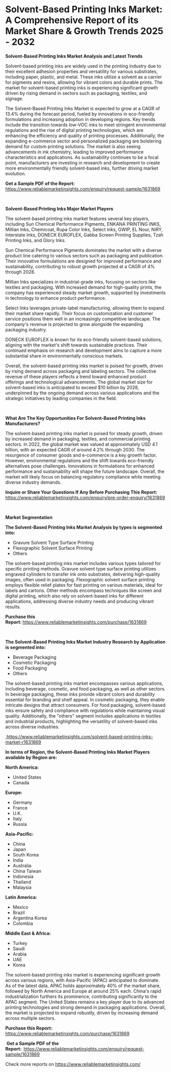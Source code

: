 <p><h1>Solvent-Based Printing Inks Market: A Comprehensive Report of its Market Share & Growth Trends 2025 - 2032</h1></p><p><strong>Solvent-Based Printing Inks Market Analysis and Latest Trends</strong></p>
<p><p>Solvent-based printing inks are widely used in the printing industry due to their excellent adhesion properties and versatility for various substrates, including paper, plastic, and metal. These inks utilize a solvent as a carrier for pigments and resins, allowing for vibrant colors and durable prints. The market for solvent-based printing inks is experiencing significant growth driven by rising demand in sectors such as packaging, textiles, and signage.</p><p>The Solvent-Based Printing Inks Market is expected to grow at a CAGR of 13.4% during the forecast period, fueled by innovations in eco-friendly formulations and increasing adoption in developing regions. Key trends include the transition towards low-VOC inks to meet stringent environmental regulations and the rise of digital printing technologies, which are enhancing the efficiency and quality of printing processes. Additionally, the expanding e-commerce sector and personalized packaging are bolstering demand for custom printing solutions. The market is also seeing advancements in ink chemistry, leading to improved performance characteristics and applications. As sustainability continues to be a focal point, manufacturers are investing in research and development to create more environmentally friendly solvent-based inks, further driving market evolution.</p></p>
<p><strong>Get a Sample PDF of the Report:&nbsp;</strong> <a href="https://www.reliablemarketinsights.com/enquiry/request-sample/1631869?utm_campaign=2868&utm_medium=2&utm_source=Github&utm_content=ia&utm_term=29032025&utm_id=solvent-based-printing-inks">https://www.reliablemarketinsights.com/enquiry/request-sample/1631869</a></p>
<p>&nbsp;</p>
<p><strong>Solvent-Based Printing Inks Major Market Players</strong></p>
<p><p>The solvent-based printing inks market features several key players, including Sun Chemical Performance Pigments, ENKANA PRINTING INKS, Millian Inks, Chemicoat, Rupa Color Inks, Select Inks, GWIP, EL Nour, NiRY, Interstate Inks, DONECK EUROFLEX, Gabba Screen Printing Supplies, Tzah Printing Inks, and Glory Inks. </p><p>Sun Chemical Performance Pigments dominates the market with a diverse product line catering to various sectors such as packaging and publication. Their innovative formulations are designed for improved performance and sustainability, contributing to robust growth projected at a CAGR of 4% through 2028.</p><p>Millian Inks specializes in industrial-grade inks, focusing on sectors like textiles and packaging. With increased demand for high-quality prints, the company has experienced steady market growth, supported by investments in technology to enhance product performance.</p><p>Select Inks leverages private-label manufacturing, allowing them to expand their market share rapidly. Their focus on customization and customer service positions them well in an increasingly competitive landscape. The company's revenue is projected to grow alongside the expanding packaging industry.</p><p>DONECK EUROFLEX is known for its eco-friendly solvent-based solutions, aligning with the market's shift towards sustainable practices. Their continued emphasis on research and development aims to capture a more substantial share in environmentally conscious markets.</p><p>Overall, the solvent-based printing inks market is poised for growth, driven by rising demand across packaging and labeling sectors. The collective revenue of these players reflects a trend toward enhanced product offerings and technological advancements. The global market size for solvent-based inks is anticipated to exceed $10 billion by 2028, underpinned by the ongoing demand across various applications and the strategic initiatives by leading companies in the field.</p></p>
<p>&nbsp;</p>
<p><strong>What Are The Key Opportunities For Solvent-Based Printing Inks Manufacturers?</strong></p>
<p><p>The solvent-based printing inks market is poised for steady growth, driven by increased demand in packaging, textiles, and commercial printing sectors. In 2022, the global market was valued at approximately USD 4.1 billion, with an expected CAGR of around 4.2% through 2030. The resurgence of consumer goods and e-commerce is a key growth factor. However, environmental regulations and the shift towards eco-friendly alternatives pose challenges. Innovations in formulations for enhanced performance and sustainability will shape the future landscape. Overall, the market will likely focus on balancing regulatory compliance while meeting diverse industry demands.</p></p>
<p><strong>Inquire or Share Your Questions If Any Before Purchasing This Report:</strong> <a href="https://www.reliablemarketinsights.com/enquiry/pre-order-enquiry/1631869?utm_campaign=2868&utm_medium=2&utm_source=Github&utm_content=ia&utm_term=29032025&utm_id=solvent-based-printing-inks">https://www.reliablemarketinsights.com/enquiry/pre-order-enquiry/1631869</a></p>
<p>&nbsp;</p>
<p><strong>Market Segmentation</strong></p>
<p><strong>The Solvent-Based Printing Inks Market Analysis by types is segmented into:</strong></p>
<p><ul><li>Gravure Solvent Type Surface Printing</li><li>Flexographic Solvent Surface Printing</li><li>Others</li></ul></p>
<p><p>The solvent-based printing inks market includes various types tailored for specific printing methods. Gravure solvent type surface printing utilizes engraved cylinders to transfer ink onto substrates, delivering high-quality images, often used in packaging. Flexographic solvent surface printing employs flexible relief plates for fast printing on various materials, ideal for labels and cartons. Other methods encompass techniques like screen and digital printing, which also rely on solvent-based inks for different applications, addressing diverse industry needs and producing vibrant results.</p></p>
<p><strong>Purchase this Report:&nbsp;</strong><a href="https://www.reliablemarketinsights.com/purchase/1631869?utm_campaign=2868&utm_medium=2&utm_source=Github&utm_content=ia&utm_term=29032025&utm_id=solvent-based-printing-inks">https://www.reliablemarketinsights.com/purchase/1631869</a></p>
<p>&nbsp;</p>
<p><strong>The Solvent-Based Printing Inks Market Industry Research by Application is segmented into:</strong></p>
<p><ul><li>Beverage Packaging</li><li>Cosmetic Packaging</li><li>Food Packaging</li><li>Others</li></ul></p>
<p><p>The solvent-based printing inks market encompasses various applications, including beverage, cosmetic, and food packaging, as well as other sectors. In beverage packaging, these inks provide vibrant colors and durability essential for branding and shelf appeal. In cosmetic packaging, they enable intricate designs that attract consumers. For food packaging, solvent-based inks ensure safety and compliance with regulations while maintaining visual quality. Additionally, the "others" segment includes applications in textiles and industrial products, highlighting the versatility of solvent-based inks across diverse industries.</p></p>
<p><a href="https://www.reliablemarketinsights.com/solvent-based-printing-inks-market-r1631869?utm_campaign=2868&utm_medium=2&utm_source=Github&utm_content=ia&utm_term=29032025&utm_id=solvent-based-printing-inks">&nbsp;https://www.reliablemarketinsights.com/solvent-based-printing-inks-market-r1631869</a></p>
<p><strong>In terms of Region, the Solvent-Based Printing Inks Market Players available by Region are:</strong></p>
<p>
    <p> <strong> North America: </strong>
        <ul>
            <li>United States</li>
            <li>Canada</li>
        </ul>
        </p> 
    <p> <strong> Europe: </strong>
        <ul>
            <li>Germany</li>
            <li>France</li>
            <li>U.K.</li>
            <li>Italy</li>
            <li>Russia</li>
        </ul>
        </p> 
    <p> <strong> Asia-Pacific: </strong>
        <ul>
            <li>China</li>
            <li>Japan</li>
            <li>South Korea</li>
            <li>India</li>
            <li>Australia</li>
            <li>China Taiwan</li>
            <li>Indonesia</li>
            <li>Thailand</li>
            <li>Malaysia</li>
        </ul>
        </p> 
    <p> <strong> Latin America: </strong>
        <ul>
            <li>Mexico</li>
            <li>Brazil</li>
            <li>Argentina Korea</li>
            <li>Colombia</li>
        </ul>
        </p> 
    <p> <strong> Middle East & Africa: </strong>
        <ul>
            <li>Turkey</li>
            <li>Saudi</li>
            <li>Arabia</li>
            <li>UAE</li>
            <li>Korea</li>
        </ul>
    </p>
    </p>
<p><p>The solvent-based printing inks market is experiencing significant growth across various regions, with Asia-Pacific (APAC) anticipated to dominate. As of the latest data, APAC holds approximately 40% of the market share, followed by North America and Europe at around 25% each. China's rapid industrialization furthers its prominence, contributing significantly to the APAC segment. The United States remains a key player due to its advanced printing technologies and strong demand in packaging applications. Overall, the market is projected to expand robustly, driven by increasing demand across multiple sectors.</p></p>
<p><strong>Purchase this Report: </strong><a href="https://www.reliablemarketinsights.com/purchase/1631869?utm_campaign=2868&utm_medium=2&utm_source=Github&utm_content=ia&utm_term=29032025&utm_id=solvent-based-printing-inks">https://www.reliablemarketinsights.com/purchase/1631869</a></p>
<p>&nbsp;<strong>Get a Sample PDF of the Report:&nbsp;&nbsp;</strong><a href="https://www.reliablemarketinsights.com/enquiry/request-sample/1631869?utm_campaign=2868&utm_medium=2&utm_source=Github&utm_content=ia&utm_term=29032025&utm_id=solvent-based-printing-inks">https://www.reliablemarketinsights.com/enquiry/request-sample/1631869</a></p>
<p><strong></strong></p>
<p>Check more reports on <a href="https://www.reliablemarketinsights.com/?utm_campaign=2868&utm_medium=2&utm_source=Github&utm_content=ia&utm_term=29032025&utm_id=solvent-based-printing-inks">https://www.reliablemarketinsights.com/</a></p>